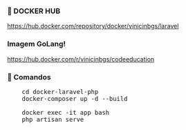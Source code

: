 ### :whale: DOCKER HUB

https://hub.docker.com/repository/docker/vinicinbgs/laravel

### Imagem GoLang!

https://hub.docker.com/r/vinicinbgs/codeeducation

### :pencil: Comandos
<pre>
    cd docker-laravel-php
    docker-composer up -d --build
    
    docker exec -it app bash
    php artisan serve
</pre>
